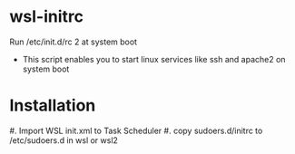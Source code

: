# wsl-initrc

Run /etc/init.d/rc 2 at system boot

- This script enables you to start linux services like ssh and apache2 on system boot

# Installation

#. Import WSL init.xml to Task Scheduler
#. copy sudoers.d/initrc to /etc/sudoers.d in wsl or wsl2
